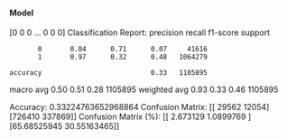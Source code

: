 #### Model
[0 0 0 ... 0 0 0]
Classification Report:
              precision    recall  f1-score   support

           0       0.04      0.71      0.07     41616
           1       0.97      0.32      0.48   1064279

    accuracy                           0.33   1105895
   macro avg       0.50      0.51      0.28   1105895
weighted avg       0.93      0.33      0.46   1105895

Accuracy: 0.33224763652968864
Confusion Matrix:
[[ 29562  12054]
 [726410 337869]]
Confusion Matrix (%):
[[ 2.673129    1.0899769 ]
 [65.68525945 30.55163465]]
